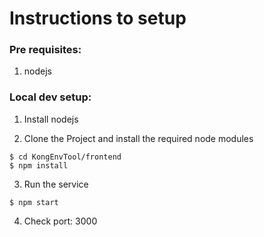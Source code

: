 # Instructions to setup 

### Pre requisites:
1. nodejs 

### Local dev setup:
1. Install nodejs

2. Clone the Project and install the required node modules
```
$ cd KongEnvTool/frontend
$ npm install
```

3. Run the service
```
$ npm start
```
4. Check port: 3000
